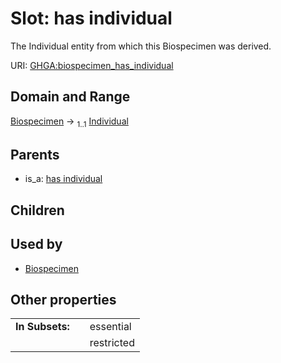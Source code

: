 
# Slot: has individual


The Individual entity from which this Biospecimen was derived.

URI: [GHGA:biospecimen_has_individual](https://w3id.org/GHGA/biospecimen_has_individual)


## Domain and Range

[Biospecimen](Biospecimen.md) &#8594;  <sub>1..1</sub> [Individual](Individual.md)

## Parents

 *  is_a: [has individual](has_individual.md)

## Children


## Used by

 * [Biospecimen](Biospecimen.md)

## Other properties

|  |  |  |
| --- | --- | --- |
| **In Subsets:** | | essential |
|  | | restricted |

